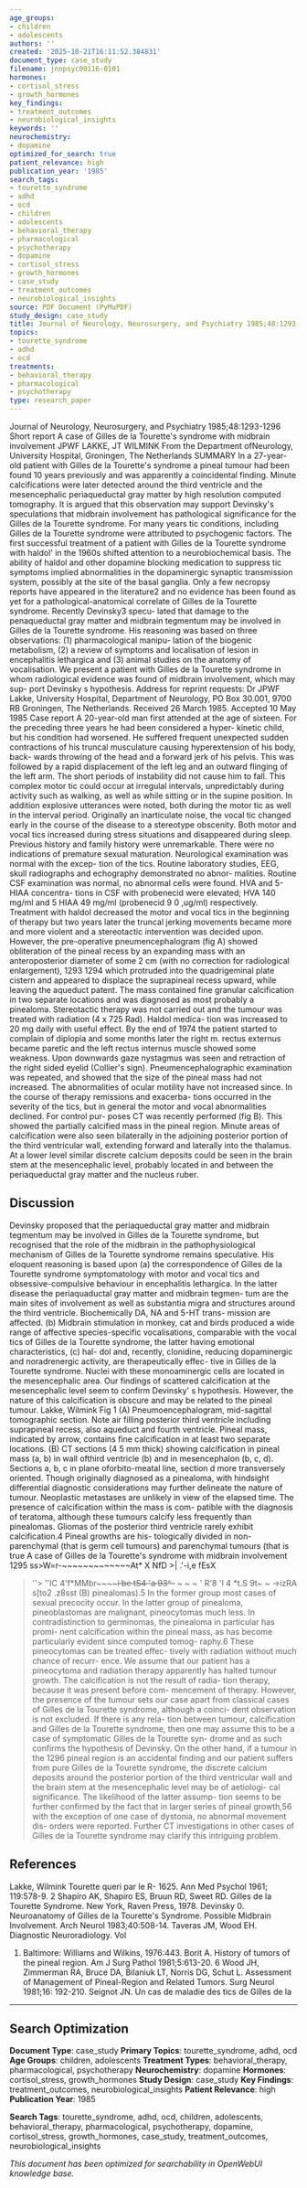 ```yaml
---
age_groups:
- children
- adolescents
authors: ''
created: '2025-10-21T16:11:52.384831'
document_type: case_study
filename: jnnpsyc00116-0101
hormones:
- cortisol_stress
- growth_hormones
key_findings:
- treatment_outcomes
- neurobiological_insights
keywords: ''
neurochemistry:
- dopamine
optimized_for_search: true
patient_relevance: high
publication_year: '1985'
search_tags:
- tourette_syndrome
- adhd
- ocd
- children
- adolescents
- behavioral_therapy
- pharmacological
- psychotherapy
- dopamine
- cortisol_stress
- growth_hormones
- case_study
- treatment_outcomes
- neurobiological_insights
source: PDF Document (PyMuPDF)
study_design: case_study
title: Journal of Neurology, Neurosurgery, and Psychiatry 1985;48:1293-1296
topics:
- tourette_syndrome
- adhd
- ocd
treatments:
- behavioral_therapy
- pharmacological
- psychotherapy
type: research_paper
---
```




Journal of Neurology, Neurosurgery, and Psychiatry 1985;48:1293-1296
Short report
A case of Gilles de la Tourette's syndrome with
midbrain involvement
JPWF LAKKE, JT WILMINK
From the Department ofNeurology, University Hospital, Groningen, The Netherlands
SUMMARY
In a 27-year-old patient with Gilles de la Tourette's syndrome a pineal tumour had
been found 10 years previously and was apparently a coincidental finding. Minute calcifications
were later detected around the third ventricle and the mesencephalic periaqueductal gray matter
by high resolution computed tomography.
It is argued that this observation may support
Devinsky's speculations that midbrain involvement has pathological significance for the Gilles de
la Tourette syndrome.
For many years tic conditions, including Gilles de la
Tourette syndrome were attributed to psychogenic
factors. The first successful treatment of a patient
with Gilles de la Tourette syndrome with haldol' in
the 1960s shifted attention to a neurobiochemical
basis. The ability of haldol and other dopamine
blocking
medication
to
suppress
tic
symptoms
implied abnormalities in the dopaminergic synaptic
transmission system, possibly at the site of the basal
ganglia. Only a few necropsy reports have appeared
in the literature2 and no evidence has been found as
yet for a pathological-anatomical correlate of Gilles
de la Tourette syndrome. Recently Devinsky3 specu-
lated that damage to the penaqueductal gray matter
and midbrain tegmentum may be involved in Gilles
de la Tourette syndrome. His reasoning was based
on three observations: (1) pharmacological manipu-
lation of the biogenic metabolism, (2) a review of
symptoms and localisation of lesion in encephalitis
lethargica and (3) animal studies on the anatomy of
vocalisation. We present a patient with Gilles de la
Tourette syndrome in whom radiological evidence
was found of midbrain involvement, which may sup-
port Devinsky s hypothesis.
Address for reprint requests: Dr JPWF Lakke, University Hospital,
Department of Neurology, PO Box 30.001, 9700 RB Groningen,
The Netherlands.
Received 26 March 1985.
Accepted 10 May 1985
Case report
A 20-year-old man first attended at the age of sixteen. For
the preceding three years he had been considered a hyper-
kinetic child, but his condition had worsened. He suffered
frequent unexpected sudden contractions of his truncal
musculature causing hyperextension of his body, back-
wards throwing of the head and a forward jerk of his pelvis.
This was followed by a rapid displacement of the left leg
and an outward flinging of the left arm. The short periods
of instability did not cause him to fall. This complex motor
tic could occur at irregulal intervals, unpredictably during
activity such as walking, as well as while sitting or in the
supine position. In addition explosive utterances were
noted, both during the motor tic as well in the interval
period. Originally an
inarticulate noise,
the vocal
tic
changed early in the course of the disease to a stereotype
obscenity. Both motor and vocal tics increased during
stress situations and disappeared during sleep. Previous
history and family history were unremarkable. There were
no indications of premature sexual maturation.
Neurological examination was normal with the excep-
tion of the tics. Routine laboratory studies, EEG, skull
radiographs and echography demonstrated
no abnor-
malities.
Routine CSF
examination
was
normal,
no
abnormal cells were found. HVA and 5-HIAA concentra-
tions in CSF with probenecid were elevated; HVA 140
mg/ml and 5 HIAA 49 mg/ml (probenecid 9 0 ,ug/ml)
respectively. Treatment with haldol decreased the motor
and vocal tics in the beginning of therapy but two years
later the truncal jerking movements became more and
more violent and a stereotactic intervention was decided
upon. However, the pre-operative pneumencephalogram
(fig A) showed obliteration of the pineal recess by an
expanding mass with an anteroposterior diameter of some
2 cm (with no correction for radiological enlargement),
1293
1294
which protruded into the quadrigeminal plate cistern and
appeared to displace the suprapineal recess upward, while
leaving the aqueduct patent. The mass contained fine
granular calcification in two separate locations and was
diagnosed as most probably a pinealoma.
Stereotactic therapy was not carried out and the tumour
was treated with radiation (4 x 725 Rad). Haldol medica-
tion was increased to 20 mg daily with useful effect. By the
end of 1974 the patient started to complain of diplopia and
some months later the right m. rectus externus became
paretic and the left rectus internus muscle showed some
weakness. Upon downwards gaze nystagmus was seen and
retraction
of
the
right
sided
eyelid
(Collier's
sign).
Pneumencephalographic examination was repeated, and
showed that the size of the pineal mass had not increased.
The abnormalities of ocular motility have not increased
since. In the course of therapy remissions and exacerba-
tions occurred in the severity of the tics, but in general the
motor and vocal abnormalities declined. For control pur-
poses CT was recently performed (fig B). This showed the
partially calcified mass in the pineal region. Minute areas
of calcification were also seen bilaterally in the adjoining
posterior portion of the third ventricular wall, extending
forward and laterally into the thalamus. At a lower level
similar discrete calcium deposits could be seen in the brain
stem at the mesencephalic level, probably located in and
between the periaqueductal gray matter and the nucleus
ruber.


## Discussion


Devinsky proposed that the periaqueductal gray
matter and midbrain tegmentum may be involved in
Gilles de la Tourette syndrome, but recognised that
the role of the midbrain in the pathophysiological
mechanism
of
Gilles
de
la
Tourette
syndrome
remains speculative. His eloquent reasoning is based
upon (a) the correspondence of Gilles de la Tourette
syndrome symptomatology with motor and vocal
tics
and
obsessive-compulsive
behaviour
in
encephalitis lethargica.
In the
latter disease the
periaquaductal gray matter and midbrain tegmen-
tum are the main sites of involvement as well as
substantia migra and structures around the third
ventricle. Biochemically DA, NA and 5-HT trans-
mission are affected. (b) Midbrain stimulation in
monkey, cat and birds produced a wide range of
affective species-specific vocalisations, comparable
with the vocal tics of Gilles de la Tourette syndrome,
the latter having emotional characteristics, (c) hal-
dol and, recently, clonidine, reducing dopaminergic
and noradrenergic activity, are therapeutically effec-
tive in Gilles de la Tourette syndrome. Nuclei with
these
monoaminergic
cells
are
located
in
the
mesencephalic area.
Our findings
of scattered
calcification
at the
mesencephalic level seem to confirm Devinsky' s
hypothesis. However, the nature of this calcification
is obscure and may be related to the pineal tumour.
Lakke, Wilmink
Fig 1
(A) Pneumoencephalogram, mid-sagittal
tomographic section. Note air filling posterior third ventricle
including suprapineal recess, also aqueduct and fourth
ventricle. Pineal mass, indicated by arrow, contains fine
calcification in at least two separate locations. (B) CT
sections (4 5 mm thick) showing calcification in pineal mass
(a, b) in wall ofthird ventricle (b) and in mesencephalon (b,
c, d). Sections a, b, c in plane oforbito-meatal line, section d
more transversely oriented.
Though originally diagnosed as a pinealoma, with
hindsight differential diagnostic considerations may
further delineate the nature of tumour. Neoplastic
metastases are unlikely in view of the elapsed time.
The presence of calcification within the mass is com-
patible with the diagnosis of teratoma, although
these
tumours
calcify
less
frequently
than
pinealomas. Gliomas of the posterior third ventricle
rarely exhibit calcification.4 Pineal growths are his-
tologically divided in non-parenchymal (that is germ
cell tumours) and parenchymal tumours (that is true
A case of Gilles de la Tourette's syndrome with midbrain involvement
1295
ss>W=r-~~~~~~~~~~~~~At*
X
NfD >|
.'-i,e fEsX
>''>
''IC
4'f*MMbr~~~~~~i be
tS4
'a
93^-~~
~
~
~
'
R'8
'I
4
*t.S
9t~ ~
->izRA s[to2 .z8sst
(B)
pinealomas).5 In the former group most cases of
sexual
precocity
occur.
In
the
latter group
of
pinealoma,
pineoblastomas
are
malignant,
pineocytomas much
less.
In contradistinction
to
germinomas, the pinealoma in particular has promi-
nent calcification within the pineal mass, as has
become particularly evident since computed tomog-
raphy.6 These pineocytomas can be treated effec-
tively with radiation without much chance of recurr-
ence. We assume that our patient has a pineocytoma
and radiation therapy apparently has halted tumour
growth. The calcification is not the result of radia-
tion therapy, because it was present before com-
mencement of therapy. However, the presence of
the tumour sets our case apart from classical cases of
Gilles de la Tourette syndrome, although a coinci-
dent observation is not excluded. If there is any rela-
tion between tumour, calcification and Gilles de la
Tourette syndrome, then one may assume this to be
a case of symptomatic Gilles de la Tourette syn-
drome and as such confirms the hypothesis of
Devinsky. On the other hand, if a tumour in the
1296
pineal region is an accidental finding and our patient
suffers from pure Gilles de la Tourette syndrome,
the discrete calcium deposits around the posterior
portion of the third ventricular wall and the brain
stem at the mesencephalic level may be of aetiologi-
cal significance. The likelihood of the latter assump-
tion seems to be further confirmed by the fact that in
larger series of pineal growth,56 with the exception
of one case of dystonia, no abnormal movement dis-
orders were reported. Further CT investigations in
other cases of Gilles de la Tourette syndrome may
clarify this intriguing problem.


## References


Lakke, Wilmink
Tourette queri par le R- 1625. Ann Med Psychol
1961; 119:578-9.
2 Shapiro AK, Shapiro ES, Bruun RD, Sweet RD. Gilles
de la Tourette Syndrome. New York, Raven Press,
1978.
Devinsky 0. Neuroanatomy of Gilles de la Tourette's
Syndrome.
Possible
Midbrain
Involvement. Arch
Neurol 1983;40:508-14.
Taveras JM, Wood EH. Diagnostic Neuroradiology. Vol
1. Baltimore: Williams and Wilkins, 1976:443.
Borit A. History of tumors of the pineal region. Am J
Surg Pathol 1981;5:613-20.
6 Wood JH, Zimmerman RA, Bruce DA, Bilaniuk LT,
Norris DG, Schut L. Assessment of Management of
Pineal-Region and Related Tumors. Surg Neurol
1981;16: 192-210.
Seignot JN. Un cas de maladie des tics de Gilles de la

---

## Search Optimization

**Document Type**: case_study
**Primary Topics**: tourette_syndrome, adhd, ocd
**Age Groups**: children, adolescents
**Treatment Types**: behavioral_therapy, pharmacological, psychotherapy
**Neurochemistry**: dopamine
**Hormones**: cortisol_stress, growth_hormones
**Study Design**: case_study
**Key Findings**: treatment_outcomes, neurobiological_insights
**Patient Relevance**: high
**Publication Year**: 1985

**Search Tags**: tourette_syndrome, adhd, ocd, children, adolescents, behavioral_therapy, pharmacological, psychotherapy, dopamine, cortisol_stress, growth_hormones, case_study, treatment_outcomes, neurobiological_insights

*This document has been optimized for searchability in OpenWebUI knowledge base.*
